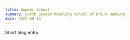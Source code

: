 ```yaml
---
title: Summer School
summary: Earth System Modeling school at MPI-M Hamburg
date: 2022-09-16
---
```


Short blog entry.